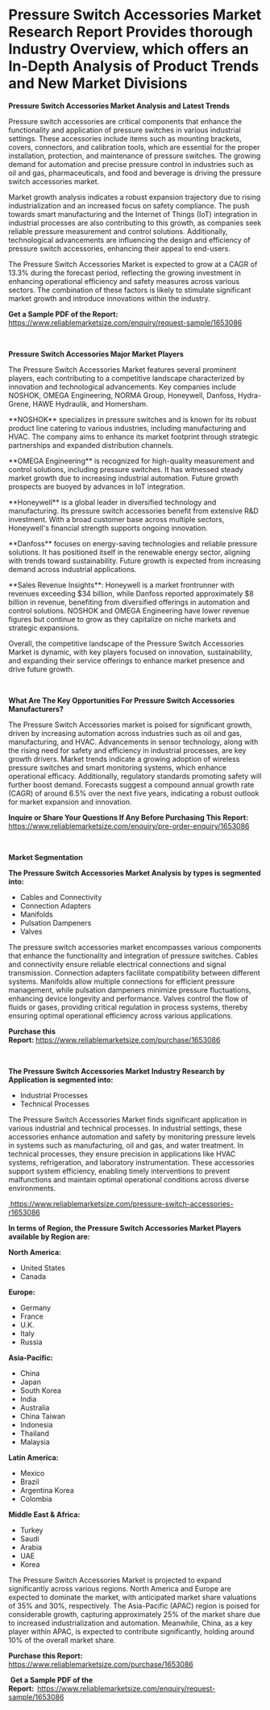 <p><h1>Pressure Switch Accessories Market Research Report Provides thorough Industry Overview, which offers an In-Depth Analysis of Product Trends and New Market Divisions</h1></p><p><strong>Pressure Switch Accessories Market Analysis and Latest Trends</strong></p>
<p><p>Pressure switch accessories are critical components that enhance the functionality and application of pressure switches in various industrial settings. These accessories include items such as mounting brackets, covers, connectors, and calibration tools, which are essential for the proper installation, protection, and maintenance of pressure switches. The growing demand for automation and precise pressure control in industries such as oil and gas, pharmaceuticals, and food and beverage is driving the pressure switch accessories market.</p><p>Market growth analysis indicates a robust expansion trajectory due to rising industrialization and an increased focus on safety compliance. The push towards smart manufacturing and the Internet of Things (IoT) integration in industrial processes are also contributing to this growth, as companies seek reliable pressure measurement and control solutions. Additionally, technological advancements are influencing the design and efficiency of pressure switch accessories, enhancing their appeal to end-users.</p><p>The Pressure Switch Accessories Market is expected to grow at a CAGR of 13.3% during the forecast period, reflecting the growing investment in enhancing operational efficiency and safety measures across various sectors. The combination of these factors is likely to stimulate significant market growth and introduce innovations within the industry.</p></p>
<p><strong>Get a Sample PDF of the Report:&nbsp;</strong> <a href="https://www.reliablemarketsize.com/enquiry/request-sample/1653086?utm_campaign=3320&utm_medium=2&utm_source=Github&utm_content=ia&utm_term=16042025&utm_id=pressure-switch-accessories">https://www.reliablemarketsize.com/enquiry/request-sample/1653086</a></p>
<p>&nbsp;</p>
<p><strong>Pressure Switch Accessories Major Market Players</strong></p>
<p><p>The Pressure Switch Accessories Market features several prominent players, each contributing to a competitive landscape characterized by innovation and technological advancements. Key companies include NOSHOK, OMEGA Engineering, NORMA Group, Honeywell, Danfoss, Hydra-Grene, HAWE Hydraulik, and Homersham.</p><p>**NOSHOK** specializes in pressure switches and is known for its robust product line catering to various industries, including manufacturing and HVAC. The company aims to enhance its market footprint through strategic partnerships and expanded distribution channels.</p><p>**OMEGA Engineering** is recognized for high-quality measurement and control solutions, including pressure switches. It has witnessed steady market growth due to increasing industrial automation. Future growth prospects are buoyed by advances in IoT integration.</p><p>**Honeywell** is a global leader in diversified technology and manufacturing. Its pressure switch accessories benefit from extensive R&D investment. With a broad customer base across multiple sectors, Honeywell's financial strength supports ongoing innovation.</p><p>**Danfoss** focuses on energy-saving technologies and reliable pressure solutions. It has positioned itself in the renewable energy sector, aligning with trends toward sustainability. Future growth is expected from increasing demand across industrial applications.</p><p>**Sales Revenue Insights**: Honeywell is a market frontrunner with revenues exceeding $34 billion, while Danfoss reported approximately $8 billion in revenue, benefiting from diversified offerings in automation and control solutions. NOSHOK and OMEGA Engineering have lower revenue figures but continue to grow as they capitalize on niche markets and strategic expansions.</p><p>Overall, the competitive landscape of the Pressure Switch Accessories Market is dynamic, with key players focused on innovation, sustainability, and expanding their service offerings to enhance market presence and drive future growth.</p></p>
<p>&nbsp;</p>
<p><strong>What Are The Key Opportunities For Pressure Switch Accessories Manufacturers?</strong></p>
<p><p>The Pressure Switch Accessories market is poised for significant growth, driven by increasing automation across industries such as oil and gas, manufacturing, and HVAC. Advancements in sensor technology, along with the rising need for safety and efficiency in industrial processes, are key growth drivers. Market trends indicate a growing adoption of wireless pressure switches and smart monitoring systems, which enhance operational efficacy. Additionally, regulatory standards promoting safety will further boost demand. Forecasts suggest a compound annual growth rate (CAGR) of around 6.5% over the next five years, indicating a robust outlook for market expansion and innovation.</p></p>
<p><strong>Inquire or Share Your Questions If Any Before Purchasing This Report:</strong> <a href="https://www.reliablemarketsize.com/enquiry/pre-order-enquiry/1653086?utm_campaign=3320&utm_medium=2&utm_source=Github&utm_content=ia&utm_term=16042025&utm_id=pressure-switch-accessories">https://www.reliablemarketsize.com/enquiry/pre-order-enquiry/1653086</a></p>
<p>&nbsp;</p>
<p><strong>Market Segmentation</strong></p>
<p><strong>The Pressure Switch Accessories Market Analysis by types is segmented into:</strong></p>
<p><ul><li>Cables and Connectivity</li><li>Connection Adapters</li><li>Manifolds</li><li>Pulsation Dampeners</li><li>Valves</li></ul></p>
<p><p>The pressure switch accessories market encompasses various components that enhance the functionality and integration of pressure switches. Cables and connectivity ensure reliable electrical connections and signal transmission. Connection adapters facilitate compatibility between different systems. Manifolds allow multiple connections for efficient pressure management, while pulsation dampeners minimize pressure fluctuations, enhancing device longevity and performance. Valves control the flow of fluids or gases, providing critical regulation in process systems, thereby ensuring optimal operational efficiency across various applications.</p></p>
<p><strong>Purchase this Report:&nbsp;</strong><a href="https://www.reliablemarketsize.com/purchase/1653086?utm_campaign=3320&utm_medium=2&utm_source=Github&utm_content=ia&utm_term=16042025&utm_id=pressure-switch-accessories">https://www.reliablemarketsize.com/purchase/1653086</a></p>
<p>&nbsp;</p>
<p><strong>The Pressure Switch Accessories Market Industry Research by Application is segmented into:</strong></p>
<p><ul><li>Industrial Processes</li><li>Technical Processes</li></ul></p>
<p><p>The Pressure Switch Accessories Market finds significant application in various industrial and technical processes. In industrial settings, these accessories enhance automation and safety by monitoring pressure levels in systems such as manufacturing, oil and gas, and water treatment. In technical processes, they ensure precision in applications like HVAC systems, refrigeration, and laboratory instrumentation. These accessories support system efficiency, enabling timely interventions to prevent malfunctions and maintain optimal operational conditions across diverse environments.</p></p>
<p><a href="https://www.reliablemarketsize.com/pressure-switch-accessories-r1653086?utm_campaign=3320&utm_medium=2&utm_source=Github&utm_content=ia&utm_term=16042025&utm_id=pressure-switch-accessories">&nbsp;https://www.reliablemarketsize.com/pressure-switch-accessories-r1653086</a></p>
<p><strong>In terms of Region, the Pressure Switch Accessories Market Players available by Region are:</strong></p>
<p>
    <p> <strong> North America: </strong>
        <ul>
            <li>United States</li>
            <li>Canada</li>
        </ul>
        </p> 
    <p> <strong> Europe: </strong>
        <ul>
            <li>Germany</li>
            <li>France</li>
            <li>U.K.</li>
            <li>Italy</li>
            <li>Russia</li>
        </ul>
        </p> 
    <p> <strong> Asia-Pacific: </strong>
        <ul>
            <li>China</li>
            <li>Japan</li>
            <li>South Korea</li>
            <li>India</li>
            <li>Australia</li>
            <li>China Taiwan</li>
            <li>Indonesia</li>
            <li>Thailand</li>
            <li>Malaysia</li>
        </ul>
        </p> 
    <p> <strong> Latin America: </strong>
        <ul>
            <li>Mexico</li>
            <li>Brazil</li>
            <li>Argentina Korea</li>
            <li>Colombia</li>
        </ul>
        </p> 
    <p> <strong> Middle East & Africa: </strong>
        <ul>
            <li>Turkey</li>
            <li>Saudi</li>
            <li>Arabia</li>
            <li>UAE</li>
            <li>Korea</li>
        </ul>
    </p>
    </p>
<p><p>The Pressure Switch Accessories Market is projected to expand significantly across various regions. North America and Europe are expected to dominate the market, with anticipated market share valuations of 35% and 30%, respectively. The Asia-Pacific (APAC) region is poised for considerable growth, capturing approximately 25% of the market share due to increased industrialization and automation. Meanwhile, China, as a key player within APAC, is expected to contribute significantly, holding around 10% of the overall market share.</p></p>
<p><strong>Purchase this Report: </strong><a href="https://www.reliablemarketsize.com/purchase/1653086?utm_campaign=3320&utm_medium=2&utm_source=Github&utm_content=ia&utm_term=16042025&utm_id=pressure-switch-accessories">https://www.reliablemarketsize.com/purchase/1653086</a></p>
<p>&nbsp;<strong>Get a Sample PDF of the Report:&nbsp;&nbsp;</strong><a href="https://www.reliablemarketsize.com/enquiry/request-sample/1653086?utm_campaign=3320&utm_medium=2&utm_source=Github&utm_content=ia&utm_term=16042025&utm_id=pressure-switch-accessories">https://www.reliablemarketsize.com/enquiry/request-sample/1653086</a></p>
<p><strong></strong></p>
<p><p></p><p></p><p></p></p>